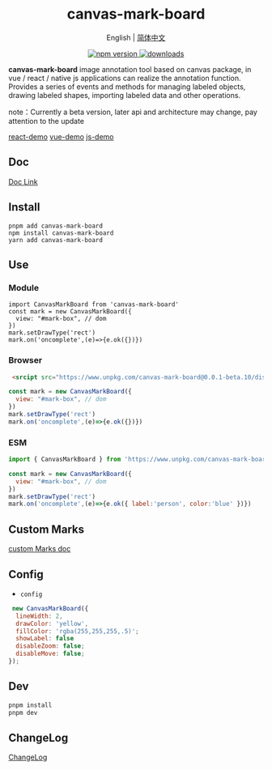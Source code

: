 <h1 align="center">canvas-mark-board</h1>
<div align="center">

English | [简体中文](./README.md) 

</div>

<p align="center">
  <a href="https://www.npmjs.com/package/canvas-mark-board">
    <img src="https://img.shields.io/npm/v/canvas-mark-board?style=flat-square&color=00a8f0" alt="npm version" />
  </a>
  <a href="https://www.npmjs.com/package/canvas-mark-board">
    <img src="https://img.shields.io/npm/dm/canvas-mark-board?style=flat-square&color=00a8f0" alt="downloads" />
  </a>
</p>

**canvas-mark-board** image annotation tool based on  canvas package, in vue / react / native js applications can realize the annotation function. Provides a series of events and methods for managing labeled objects, drawing labeled shapes, importing labeled data and other operations.

note：Currently a beta version, later api and architecture may change, pay attention to the update

[react-demo](https://zhuguibiao.github.io/canvas-mark-board/react-demo/)
[vue-demo](https://zhuguibiao.github.io/canvas-mark-board/vue-demo/)
[js-demo](https://zhuguibiao.github.io/canvas-mark-board/js-demo/)

## Doc
[Doc Link](https://zhuguibiao.github.io/canvas-mark-board/)


## Install

```shell
pnpm add canvas-mark-board
npm install canvas-mark-board
yarn add canvas-mark-board
```

## Use

### Module
```tsx
import CanvasMarkBoard from 'canvas-mark-board'
const mark = new CanvasMarkBoard({
  view: "#mark-box", // dom 
})
mark.setDrawType('rect')
mark.on('oncomplete',(e)=>{e.ok({})})
```

### Browser 
```html
 <srcipt src="https://www.unpkg.com/canvas-mark-board@0.0.1-beta.10/dist/index.umd.js"></srcipt>  
```
```js 
const mark = new CanvasMarkBoard({
  view: "#mark-box", // dom 
})
mark.setDrawType('rect')
mark.on('oncomplete',(e)=>{e.ok({})})
```

### ESM 
```js 
import { CanvasMarkBoard } from 'https://www.unpkg.com/canvas-mark-board@0.0.1-beta.10/dist/index.esm.js'

const mark = new CanvasMarkBoard({
  view: "#mark-box", // dom 
})
mark.setDrawType('rect')
mark.on('oncomplete',(e)=>{e.ok({ label:'person', color:'blue' })})
```

## Custom Marks
[custom Marks doc](https://zhuguibiao.github.io/canvas-mark-board/guide/register.html)

## Config
- `config` 
```javascript
 new CanvasMarkBoard({
  lineWidth: 2,
  drawColor: 'yellow',
  fillColor: 'rgba(255,255,255,.5)';
  showLabel: false 
  disableZoom: false;
  disableMove: false;
});
```

## Dev
```sh
pnpm install 
pnpm dev
```


## ChangeLog

[ChangeLog](./changelog.md)
